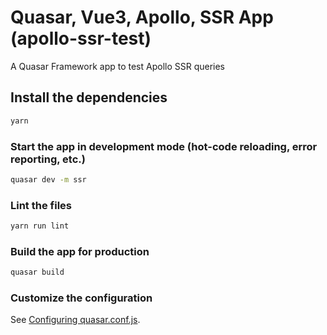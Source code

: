 # Quasar, Vue3, Apollo, SSR App (apollo-ssr-test)

A Quasar Framework app to test Apollo SSR queries

## Install the dependencies
```bash
yarn
```

### Start the app in development mode (hot-code reloading, error reporting, etc.)
```bash
quasar dev -m ssr
```

### Lint the files
```bash
yarn run lint
```

### Build the app for production
```bash
quasar build
```

### Customize the configuration
See [Configuring quasar.conf.js](https://quasar.dev/quasar-cli/quasar-conf-js).
